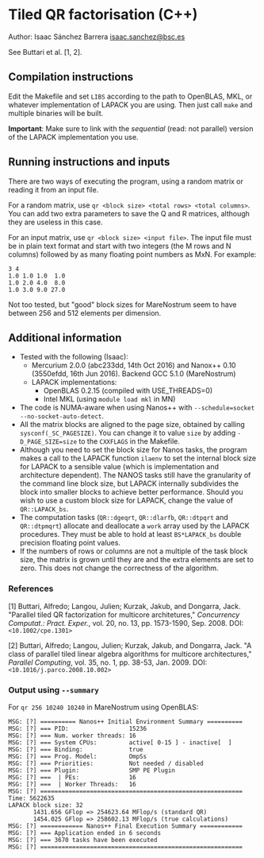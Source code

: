 # Tiled QR factorisation (C++)

Author: Isaac Sánchez Barrera <isaac.sanchez@bsc.es>

See Buttari et al. [1, 2].


## Compilation instructions

Edit the Makefile and set `LIBS` according to the path to OpenBLAS, MKL, or
whatever implementation of LAPACK you are using. Then just call `make` and
multiple binaries will be built.

**Important**: Make sure to link with the _sequential_ (read: not parallel)
version of the LAPACK implementation you use.


## Running instructions and inputs

There are two ways of executing the program, using a random matrix or reading
it from an input file.

For a random matrix, use `qr <block size> <total rows> <total columns>`. You
can add two extra parameters to save the Q and R matrices, although they are
useless in this case.

For an input matrix, use `qr <block size> <input file>`. The input file must
be in plain text format and start with two integers (the M rows and N columns)
followed by as many floating point numbers as MxN. For example:

```
3 4
1.0 1.0 1.0  1.0
1.0 2.0 4.0  8.0
1.0 3.0 9.0 27.0

```

Not too tested, but "good" block sizes for MareNostrum seem to have between
256 and 512 elements per dimension.


## Additional information

- Tested with the following (Isaac):
  * Mercurium 2.0.0 (abc233dd, 14th Oct 2016) and Nanox++ 0.10
    (3550efdd, 16th Jun 2016). Backend GCC 5.1.0 (MareNostrum)
  * LAPACK implementations:
    - OpenBLAS 0.2.15 (compiled with USE_THREADS=0)
    - Intel MKL (using `module load mkl` in MN)
- The code is NUMA-aware when using Nanos++ with
  `--schedule=socket --no-socket-auto-detect`.
- All the matrix blocks are aligned to the page size, obtained by calling
  `sysconf(_SC_PAGESIZE)`. You can change it to value `size` by adding
  `-D_PAGE_SIZE=size` to the `CXXFLAGS` in the Makefile.
- Although you need to set the block size for Nanos tasks, the program makes a
  call to the LAPACK function `ilaenv` to set the internal block size for
  LAPACK to a sensible value (which is implementation and architecture
  dependent). The NANOS tasks still have the granularity of the command line
  block size, but LAPACK internally subdivides the block into smaller blocks
  to achieve better performance. Should you wish to use a custom block size
  for LAPACK, change the value of `QR::LAPACK_bs`.
- The computation tasks (`QR::dgeqrt`, `QR::dlarfb`, `QR::dtpqrt` and
  `QR::dtpmqrt`) allocate and deallocate a `work` array used by the LAPACK
  procedures. They must be able to hold at least `BS*LAPACK_bs` double
  precision floating point values.
- If the numbers of rows or columns are not a multiple of the task block size,
  the matrix is grown until they are and the extra elements are set to zero.
  This does not change the correctness of the algorithm.
 

### References

[1] Buttari, Alfredo; Langou, Julien; Kurzak, Jakub, and Dongarra, Jack.
    "Parallel tiled QR factorization for multicore architetures,"
    _Concurrency Computat.: Pract. Exper._, vol. 20, no. 13, pp. 1573-1590,
    Sep. 2008. DOI: `<10.1002/cpe.1301>`

[2] Buttari, Alfredo; Langou, Julien; Kurzak, Jakub, and Dongarra, Jack.
    "A class of parallel tiled linear algebra algorithms for multicore
    architectures," _Parallel Computing_, vol. 35, no. 1, pp. 38-53,
    Jan. 2009. DOI: `<10.1016/j.parco.2008.10.002>`


### Output using `--summary`

For `qr 256 10240 10240` in MareNostrum using OpenBLAS:

```
MSG: [?] ========== Nanos++ Initial Environment Summary ==========
MSG: [?] === PID:                 15236
MSG: [?] === Num. worker threads: 16
MSG: [?] === System CPUs:         active[ 0-15 ] - inactive[  ]
MSG: [?] === Binding:             true
MSG: [?] === Prog. Model:         OmpSs
MSG: [?] === Priorities:          Not needed / disabled
MSG: [?] === Plugin:              SMP PE Plugin
MSG: [?] ===  | PEs:              16
MSG: [?] ===  | Worker Threads:   16
MSG: [?] =========================================================
Time: 5622635
LAPACK block size: 32
       1431.656 GFlop => 254623.64 MFlop/s (standard QR)
       1454.025 GFlop => 258602.13 MFlop/s (true calculations)
MSG: [?] ============ Nanos++ Final Execution Summary ============
MSG: [?] === Application ended in 6 seconds
MSG: [?] === 3670 tasks have been executed
MSG: [?] =========================================================
```

